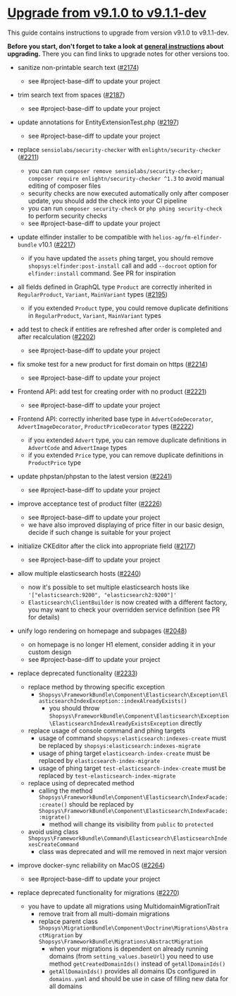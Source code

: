 # [Upgrade from v9.1.0 to v9.1.1-dev](https://github.com/shopsys/shopsys/compare/v9.1.0...9.1)

This guide contains instructions to upgrade from version v9.1.0 to v9.1.1-dev.

**Before you start, don't forget to take a look at [general instructions](https://github.com/shopsys/shopsys/blob/master/UPGRADE.md) about upgrading.**
There you can find links to upgrade notes for other versions too.

- sanitize non-printable search text ([#2174](https://github.com/shopsys/shopsys/pull/2174))
    - see #project-base-diff to update your project
  
- trim search text from spaces ([#2187](https://github.com/shopsys/shopsys/pull/2187))
    - see #project-base-diff to update your project

- update annotations for EntityExtensionTest.php ([#2197](https://github.com/shopsys/shopsys/pull/2197))
    - see #project-base-diff to update your project

- replace `sensiolabs/security-checker` with `enlightn/security-checker` ([#2211](https://github.com/shopsys/shopsys/pull/2211))
    - you can run `composer remove sensiolabs/security-checker; composer require enlightn/security-checker ^1.3` to avoid manual editing of composer files
    - security checks are now executed automatically only after composer update, you should add the check into your CI pipeline
    - you can run `composer security-check` or `php phing security-check` to perform security checks
    - see #project-base-diff to update your project

- update elfinder installer to be compatible with `helios-ag/fm-elfinder-bundle` v10.1 ([#2217](https://github.com/shopsys/shopsys/pull/2217))
    - if you have updated the `assets` phing target, you should remove `shopsys:elfinder:post-install` call
      and add `--docroot` option for `elfinder:install` command. See PR for inspiration

- all fields defined in GraphQL type `Product` are correctly inherited in `RegularProduct`, `Variant`, `MainVariant` types ([#2195](https://github.com/shopsys/shopsys/pull/2195))
    - if you extended `Product` type, you could remove duplicate definitions in `RegularProduct`, `Variant`, `MainVariant` types

- add test to check if entities are refreshed after order is completed and after recalculation ([#2202](https://github.com/shopsys/shopsys/pull/2202))
    - see #project-base-diff to update your project

- fix smoke test for a new product for first domain on https ([#2214](https://github.com/shopsys/shopsys/pull/2214))
    - see #project-base-diff to update your project

- Frontend API: add test for creating order with no product ([#2221](https://github.com/shopsys/shopsys/pull/2221))
    - see #project-base-diff to update your project

- Frontend API: correctly inherited base type in `AdvertCodeDecorator`, `AdvertImageDecorator`, `ProductPriceDecorator` types ([#2222](https://github.com/shopsys/shopsys/pull/2222))
    - if you extended `Advert` type, you can remove duplicate definitions in `AdvertCode` and `AdvertImage` types
    - if you extended `Price` type, you can remove duplicate definitions in `ProductPrice` type

- update phpstan/phpstan to the latest version ([#2241](https://github.com/shopsys/shopsys/pull/2241))
    - see #project-base-diff to update your project

- improve acceptance test of product filter ([#2226](https://github.com/shopsys/shopsys/pull/2226))
    - see #project-base-diff to update your project
    - we have also improved displaying of price filter in our basic design, decide if such change is suitable for your project

- initialize CKEditor after the click into appropriate field ([#2177](https://github.com/shopsys/shopsys/pull/2177))
    - see #project-base-diff to update your project

- allow multiple elasticsearch hosts ([#2240](https://github.com/shopsys/shopsys/pull/2240))
    - now it's possible to set multiple elasticsearch hosts like `'["elasticsearch:9200", "elasticsearch2:9200"]'`
    - `Elasticsearch\ClientBuilder` is now created with a different factory, you may want to check your overridden service definition (see PR for details)

- unify logo rendering on homepage and subpages ([#2048](https://github.com/shopsys/shopsys/pull/2048))
    - on homepage is no longer H1 element, consider adding it in your custom design
    - see #project-base-diff to update your project

- replace deprecated functionality ([#2233](https://github.com/shopsys/shopsys/pull/2233))
    - replace method by throwing specific exception
        - `Shopsys\FrameworkBundle\Component\Elasticsearch\Exception\ElasticsearchIndexException::indexAlreadyExists()`
            - you should throw `Shopsys\FrameworkBundle\Component\Elasticsearch\Exception\ElasticsearchIndexAlreadyExistsException` directly
    - replace usage of console command and phing targets
        - usage of command `shopsys:elasticsearch:indexes-create` must be replaced by `shopsys:elasticsearch:indexes-migrate`
        - usage of phing target `elasticsearch-index-create` must be replaced by `elasticsearch-index-migrate`
        - usage of phing target `test-elasticsearch-index-create` must be replaced by `test-elasticsearch-index-migrate`
    - replace using of deprecated method
        - calling the method `Shopsys\FrameworkBundle\Component\Elasticsearch\IndexFacade::create()` should be replaced by `Shopsys\FrameworkBundle\Component\Elasticsearch\IndexFacade::migrate()`
            - method will change its visibility from `public` to `protected` 
    - avoid using class `Shopsys\FrameworkBundle\Command\Elasticsearch\ElasticsearchIndexesCreateCommand`
        - class was deprecated and will me removed in next major version

- improve docker-sync reliability on MacOS ([#2264](https://github.com/shopsys/shopsys/pull/2264))
    - see #project-base-diff to update your project

- replace deprecated functionality for migrations ([#2270](https://github.com/shopsys/shopsys/pull/2270))
    - you have to update all migrations using MultidomainMigrationTrait
        - remove trait from all multi-domain migrations
        - replace parent class `Shopsys\MigrationBundle\Component\Doctrine\Migrations\AbstractMigration` by `Shopsys\FrameworkBundle\Migrations\AbstractMigration`
            - when your migrations is dependent on already running domains (from `setting_values.baseUrl`) you need to use method `getCreatedDomainIds()` instead of `getAllDomainIds()`
            - `getAllDomainIds()` provides all domains IDs configured in `domains.yaml` and should be use in case of filling new data for all domains

